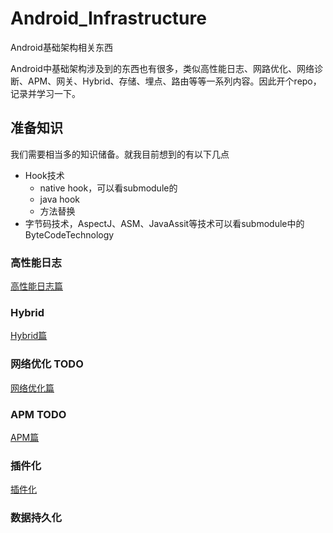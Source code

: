 # Android_Infrastructure
Android基础架构相关东西

Android中基础架构涉及到的东西也有很多，类似高性能日志、网路优化、网络诊断、APM、网关、Hybrid、存储、埋点、路由等等一系列内容。因此开个repo，记录并学习一下。

## 准备知识

我们需要相当多的知识储备。就我目前想到的有以下几点

* Hook技术
    * native hook，可以看submodule的
    * java hook
    * 方法替换
* 字节码技术，AspectJ、ASM、JavaAssit等技术可以看submodule中的ByteCodeTechnology 

### 高性能日志

[高性能日志篇](https://github.com/Guolei1130/Android_Infrastructure/tree/master/log_about)

### Hybrid

[Hybrid篇](./hybrid/hybrid.md)

### 网络优化 TODO

[网络优化篇](./android_network/网络优化篇.MD)

### APM TODO

[APM篇](https://github.com/Guolei1130/Android_Infrastructure/tree/master/android_apm)

### 插件化

[插件化](./插件化/readme.md)

### 数据持久化






